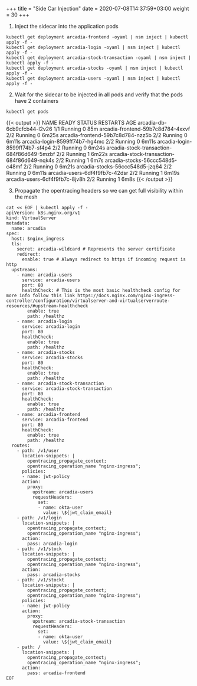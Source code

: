 +++
title = "Side Car Injection"
date = 2020-07-08T14:37:59+03:00
weight = 30
+++



1. Inject the sidecar into the application pods

```
kubectl get deployment arcadia-frontend -oyaml | nsm inject | kubectl apply -f -
kubectl get deployment arcadia-login -oyaml | nsm inject | kubectl apply -f -
kubectl get deployment arcadia-stock-transaction -oyaml | nsm inject | kubectl apply -f -
kubectl get deployment arcadia-stocks -oyaml | nsm inject | kubectl apply -f -
kubectl get deployment arcadia-users -oyaml | nsm inject | kubectl apply -f -
```

2. Wait for the sidecar to be injected in all pods and verify that the pods have 2 containers

```
kubectl get pods
```

{{< output >}}
NAME                                         READY   STATUS    RESTARTS   AGE
arcadia-db-6cb9cfcb44-l2v26                  1/1     Running   0          85m
arcadia-frontend-59b7c8d784-4xxvf            2/2     Running   0          6m25s
arcadia-frontend-59b7c8d784-nzz5b            2/2     Running   0          6m11s
arcadia-login-8599ff74b7-hg4mc               2/2     Running   0          6m11s
arcadia-login-8599ff74b7-sf4p4               2/2     Running   0          6m24s
arcadia-stock-transaction-684f86d649-5mzbf   2/2     Running   1          6m22s
arcadia-stock-transaction-684f86d649-nqk4s   2/2     Running   1          6m7s
arcadia-stocks-56ccc548d5-c48mf              2/2     Running   0          6m21s
arcadia-stocks-56ccc548d5-jzq64              2/2     Running   0          6m11s
arcadia-users-6df4f9fb7c-42dsr               2/2     Running   1          6m19s
arcadia-users-6df4f9fb7c-8jv8h               2/2     Running   1          6m8s
{{< /output >}}

3. Propagate the opentracing headers so we can get full visibility within the mesh

```
cat << EOF | kubectl apply -f -
apiVersion: k8s.nginx.org/v1
kind: VirtualServer
metadata:
  name: arcadia
spec:
  host: $nginx_ingress  
  tls:
    secret: arcadia-wildcard # Represents the server certificate
    redirect:
      enable: true # Always redirect to https if incoming request is http
  upstreams:
    - name: arcadia-users
      service: arcadia-users
      port: 80
      healthCheck: # This is the most basic healthcheck config for more info follow this link https://docs.nginx.com/nginx-ingress-controller/configuration/virtualserver-and-virtualserverroute-resources/#upstream-healthcheck
        enable: true
        path: /healthz
    - name: arcadia-login
      service: arcadia-login
      port: 80
      healthCheck:
        enable: true
        path: /healthz
    - name: arcadia-stocks
      service: arcadia-stocks
      port: 80
      healthCheck:
        enable: true
        path: /healthz
    - name: arcadia-stock-transaction
      service: arcadia-stock-transaction
      port: 80
      healthCheck: 
        enable: true
        path: /healthz
    - name: arcadia-frontend
      service: arcadia-frontend
      port: 80
      healthCheck:
        enable: true
        path: /healthz
  routes:
    - path: /v1/user      
      location-snippets: |
        opentracing_propagate_context;
        opentracing_operation_name "nginx-ingress";       
      policies:
      - name: jwt-policy
      action:
        proxy:
          upstream: arcadia-users
          requestHeaders:
            set:
            - name: okta-user
              value: \${jwt_claim_email}
    - path: /v1/login
      location-snippets: |
        opentracing_propagate_context;
        opentracing_operation_name "nginx-ingress";      
      action:
        pass: arcadia-login
    - path: /v1/stock
      location-snippets: |
        opentracing_propagate_context;
        opentracing_operation_name "nginx-ingress";      
      action:
        pass: arcadia-stocks
    - path: /v1/stockt
      location-snippets: |
        opentracing_propagate_context;
        opentracing_operation_name "nginx-ingress";      
      policies:
      - name: jwt-policy
      action:
        proxy:
          upstream: arcadia-stock-transaction
          requestHeaders:
            set:
            - name: okta-user
              value: \${jwt_claim_email}
    - path: /
      location-snippets: |
        opentracing_propagate_context;
        opentracing_operation_name "nginx-ingress";      
      action:
        pass: arcadia-frontend
EOF
```

